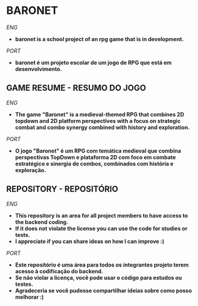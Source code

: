 # BARONET
*ENG*
- **baronet is a school project of an rpg game that is in development.**

*PORT*
- **baronet é um projeto escolar de um jogo de RPG que está em desenvolvimento.**
## GAME RESUME - RESUMO DO JOGO
*ENG*
- **The game "Baronet" is a medieval-themed RPG that combines 2D topdown and 2D platform perspectives with a focus on strategic combat and combo synergy combined with history and exploration.**

*PORT*
- **O jogo "Baronet" é um RPG com temática medieval que combina perspectivas TopDown e plataforma 2D com foco em combate estratégico e sinergia de combos, combinados com história e exploração.**
## REPOSITORY - REPOSITÓRIO
*ENG*
- **This repository is an area for all project members to have access to the backend coding.**
- **If it does not violate the license you can use the code for studies or tests.**
- **I appreciate if you can share ideas on how I can improve :)**

*PORT*
- **Este repositório é uma área para todos os integrantes projeto terem acesso à codificação do backend.**
- **Se não violar a licença, você pode usar o código para estudos ou testes.**
- **Agradeceria se você pudesse compartilhar ideias sobre como posso melhorar :)**
